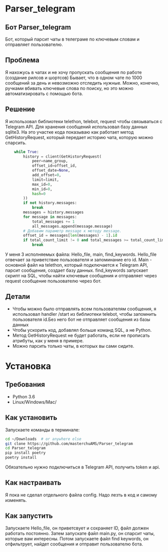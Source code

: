 # Parser_telegram
## Бот Parser_telegram
Бот, который парсит чаты в телеграме по ключевым словам и отправляет пользователю.

## Проблема

Я нахожусь в чатах и не хочу пропускать сообщения по работе (создание рилсов и шортсов) Бывает, что в одном чате по 1000 сообщений за день и невозможно отследить нужные. Можно, конечно, ручками вбивать ключевые слова по поиску, но это можно автоматизировать с помощью бота.



## Решение

Я использовал библиотеки telethon, telebot, request чтобы связываться с Telegram API. Для хранения сообщений использовал базу данных sqlite3.
На это участке кода показываю как работает метод GetHistoryRequest, который передает историю чата, которую можно спарсить. 

```python 
    while True:
        history = client(GetHistoryRequest(
            peer=name_group,
            offset_id=offset_id,
            offset_date=None,
            add_offset=0,
            limit=limit,
            max_id=0,
            min_id=0,
            hash=0
        ))
        if not history.messages:
            break
        messages = history.messages
        for message in messages:
            total_messages += 1
            all_messages.append(message.message)
        # Добавим параметр message к методу message.
        offset_id = messages[len(messages) - 1].id
        if total_count_limit != 0 and total_messages >= total_count_limit:
            break
```
У меня 3 исполняемых файла: Hello_file, main, find_keywords. Hello_file отвечает за приветствие пользователя и запоминание его id. Main - основной файл на telethon, который подключается к Telegram API, парсит сообщения, создает базу данных.
find_keywords запускает скрипт на SQL, чтобы найти ключевые сообщения и отправляет через request сообщение пользователю через бот. 


## Детали
- Чтобы можно было отправлять всем пользователям сообщения, я использовал handler /start из библиотеки telebot, чтобы запомнить пользователя id.Без него бот не отправляет сообщения из базы данных  
- Чтобы ускорить код, добавлял больше команд SQL, а не Python.
- Метод GetHistoryRequest не будет работать, если не прописать атрибуты, как у меня в примере. 
- Можно парсить только чаты, в которых вы сами сидите.

# Установка
## Требования 
- Python 3.6
- Linux/Windows/Mac/

## Как установить 
Запускаете команды в терминале:
```bash
cd ~/Downloads  # or anywhere else
git clone https://github.com/masterchuAMS/Parser_telegram
cd Parser_telegram
pip install poetry
poetry install
```
Обязательно нужно подключиться в Telegram API, получить token и api.

## Как настраивать
Я пока не сделал отдельного файла config. Надо лезть в код и самому изменять. 


## Как запустить
Запускаете Hello_file, он приветсвует и сохраняет ID, файл должен работать постоянно. Затем запускате файл main.py, он спарсит чаты, которые вам интересны. Потом запускаете файл find keywords, он отфильтрует, найдет сообщения и отправит пользователю бота. 




